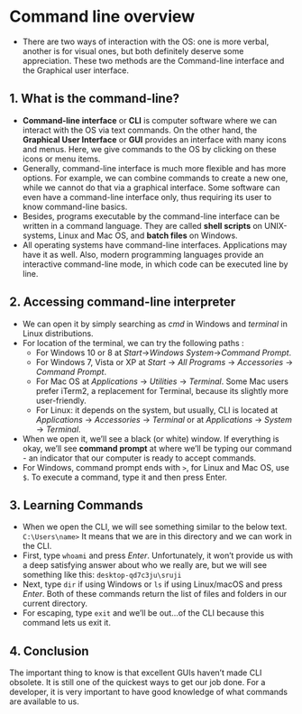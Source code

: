 # Command line overview
* There are two ways of interaction with the OS: one is more verbal, another is for visual ones, but both definitely deserve some appreciation. These two methods are the Command-line interface and the Graphical user interface.

## 1. What is the command-line?
* **Command-line interface** or **CLI** is computer software where we can interact with the OS via text commands. On the other hand, the **Graphical User Interface** or **GUI** provides an interface with many icons and menus. Here, we give commands to the OS by clicking on these icons or menu items.
* Generally, command-line interface is much more flexible and has more options. For example, we can combine commands to create a new one, while we cannot do that via a graphical interface. Some software can even have a command-line interface only, thus requiring its user to know command-line basics.
* Besides, programs executable by the command-line interface can be written in a command language. They are called **shell scripts** on UNIX-systems, Linux and Mac OS, and **batch files** on Windows.
* All operating systems have command-line interfaces. Applications may have it as well. Also, modern programming languages provide an interactive command-line mode, in which code can be executed line by line.

## 2. Accessing command-line interpreter
* We can open it by simply searching as *cmd* in Windows and *terminal* in Linux distributions.
* For location of the terminal, we can try the following paths :
	* For Windows 10 or 8 at *Start*->*Windows System*->*Command Prompt*.
	* For Windows 7, Vista or XP at *Start* -> *All Programs* -> *Accessories* -> *Command Prompt*.
	* For Mac OS at *Applications* -> *Utilities* -> *Terminal*. Some Mac users prefer iTerm2, a replacement for Terminal, because its slightly more user-friendly.
	* For Linux: it depends on the system, but usually, CLI is located at *Applications* -> *Accessories* -> *Terminal* or at *Applications* -> *System* -> *Terminal*. 
* When we open it, we’ll see a black (or white) window. If everything is okay, we’ll see **command prompt** at where we’ll be typing our command - an indicator that our computer is ready to accept commands.
* For Windows, command prompt ends with `>`, for Linux and Mac OS, use `$`. To execute a command, type it and then press Enter.

## 3. Learning Commands
* When we open the CLI, we will see something similar to the below text.
`C:\Users\name>`
It means that we are in this directory and we can work in the CLI.
* First, type `whoami` and press *Enter*. Unfortunately, it won’t provide us with a deep satisfying answer about who we really are, but we will see something like this:
`desktop-qd7c3ju\sruji`
* Next, type `dir` if using Windows or `ls` if using Linux/macOS and press *Enter*. Both of these commands return the list of files and folders in our current directory. 
* For escaping, type `exit` and we’ll be out…of the CLI because this command lets us exit it.

## 4. Conclusion
The important thing to know is that excellent GUIs haven’t made CLI obsolete. It is still one of the quickest ways to get our job done.
For a developer, it is very important to have good knowledge of what commands are available to us.
